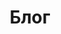 ---
title: 'Блог'
bookcase_cover_src: 'cover/catalogue.png'
bookcase_cover_src_dark: 'cover/catalogue_dark.png'
type: 'postcard'
weight: 40
---